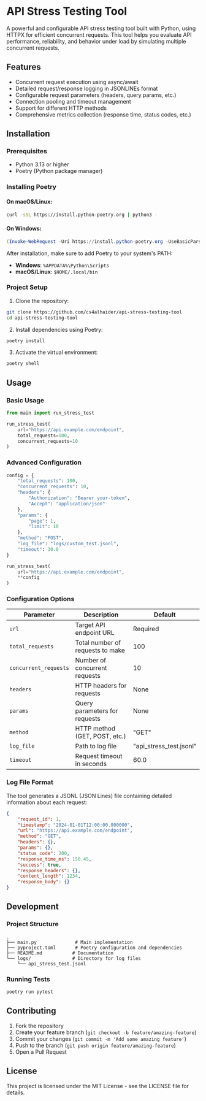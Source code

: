 # API Stress Testing Tool

A powerful and configurable API stress testing tool built with Python, using HTTPX for efficient concurrent requests. This tool helps you evaluate API performance, reliability, and behavior under load by simulating multiple concurrent requests.

## Features

- Concurrent request execution using async/await
- Detailed request/response logging in JSONLINEs format
- Configurable request parameters (headers, query params, etc.)
- Connection pooling and timeout management
- Support for different HTTP methods
- Comprehensive metrics collection (response time, status codes, etc.)

## Installation

### Prerequisites

- Python 3.13 or higher
- Poetry (Python package manager)

### Installing Poetry

#### On macOS/Linux:
```bash
curl -sSL https://install.python-poetry.org | python3 -
```

#### On Windows:
```powershell
(Invoke-WebRequest -Uri https://install.python-poetry.org -UseBasicParsing).Content | python -
```

After installation, make sure to add Poetry to your system's PATH:
- **Windows**: `%APPDATA%\Python\Scripts`
- **macOS/Linux**: `$HOME/.local/bin`

### Project Setup

1. Clone the repository:
```bash
git clone https://github.com/cs4alhaider/api-stress-testing-tool
cd api-stress-testing-tool
```

2. Install dependencies using Poetry:
```bash
poetry install
```

3. Activate the virtual environment:
```bash
poetry shell
```

## Usage

### Basic Usage

```python
from main import run_stress_test

run_stress_test(
    url="https://api.example.com/endpoint",
    total_requests=100,
    concurrent_requests=10
)
```

### Advanced Configuration

```python
config = {
    "total_requests": 100,
    "concurrent_requests": 10,
    "headers": {
        "Authorization": "Bearer your-token",
        "Accept": "application/json"
    },
    "params": {
        "page": 1,
        "limit": 10
    },
    "method": "POST",
    "log_file": "logs/custom_test.jsonl",
    "timeout": 30.0
}

run_stress_test(
    url="https://api.example.com/endpoint",
    **config
)
```

### Configuration Options

| Parameter | Description | Default |
|-----------|-------------|---------|
| `url` | Target API endpoint URL | Required |
| `total_requests` | Total number of requests to make | 100 |
| `concurrent_requests` | Number of concurrent requests | 10 |
| `headers` | HTTP headers for requests | None |
| `params` | Query parameters for requests | None |
| `method` | HTTP method (GET, POST, etc.) | "GET" |
| `log_file` | Path to log file | "api_stress_test.jsonl" |
| `timeout` | Request timeout in seconds | 60.0 |

### Log File Format

The tool generates a JSONL (JSON Lines) file containing detailed information about each request:

```json
{
    "request_id": 1,
    "timestamp": "2024-01-01T12:00:00.000000",
    "url": "https://api.example.com/endpoint",
    "method": "GET",
    "headers": {},
    "params": {},
    "status_code": 200,
    "response_time_ms": 150.45,
    "success": true,
    "response_headers": {},
    "content_length": 1234,
    "response_body": {}
}
```

## Development

### Project Structure

```
.
├── main.py              # Main implementation
├── pyproject.toml       # Poetry configuration and dependencies
├── README.md           # Documentation
└── logs/               # Directory for log files
    └── api_stress_test.jsonl
```

### Running Tests

```bash
poetry run pytest
```

## Contributing

1. Fork the repository
2. Create your feature branch (`git checkout -b feature/amazing-feature`)
3. Commit your changes (`git commit -m 'Add some amazing feature'`)
4. Push to the branch (`git push origin feature/amazing-feature`)
5. Open a Pull Request

## License

This project is licensed under the MIT License - see the LICENSE file for details.

